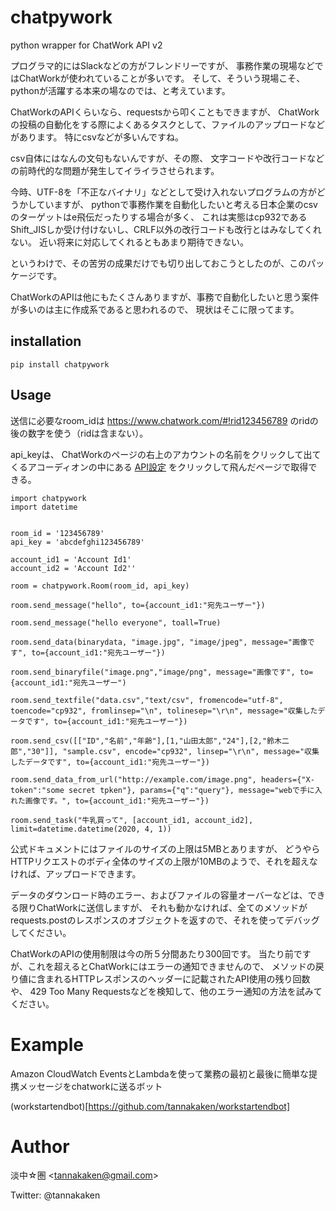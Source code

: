 # chatpywork
python wrapper for ChatWork API v2 

プログラマ的にはSlackなどの方がフレンドリーですが、
事務作業の現場などではChatWorkが使われていることが多いです。
そして、そういう現場こそ、pythonが活躍する本来の場なのでは、と考えています。

ChatWorkのAPIくらいなら、requestsから叩くこともできますが、
ChatWorkの投稿の自動化をする際によくあるタスクとして、ファイルのアップロードなどがあります。
特にcsvなどが多いんですね。

csv自体にはなんの文句もないんですが、その際、
文字コードや改行コードなどの前時代的な問題が発生してイライラさせられます。

今時、UTF-8を「不正なバイナリ」などとして受け入れないプログラムの方がどうかしていますが、
pythonで事務作業を自動化したいと考える日本企業のcsvのターゲットはe飛伝だったりする場合が多く、
これは実態はcp932であるShift\_JISしか受け付けないし、CRLF以外の改行コードも改行とはみなしてくれない。
近い将来に対応してくれるともあまり期待できない。

というわけで、その苦労の成果だけでも切り出しておこうとしたのが、このパッケージです。

ChatWorkのAPIは他にもたくさんありますが、事務で自動化したいと思う案件が多いのは主に作成系であると思われるので、
現状はそこに限ってます。

## installation

```
pip install chatpywork
```

## Usage

送信に必要なroom\_idは
  https://www.chatwork.com/#!rid123456789
のridの後の数字を使う（ridは含まない）。

api\_keyは、
ChatWorkのページの右上のアカウントの名前をクリックして出てくるアコーディオンの中にある
[API設定](https://www.chatwork.com/service/packages/chatwork/subpackages/api/token.php)
をクリックして飛んだページで取得できる。

```
import chatpywork
import datetime


room_id = '123456789'
api_key = 'abcdefghi123456789'

account_id1 = 'Account Id1'
account_id2 = 'Account Id2''

room = chatpywork.Room(room_id, api_key)

room.send_message("hello", to={account_id1:"宛先ユーザー"})

room.send_message("hello everyone", toall=True)

room.send_data(binarydata, "image.jpg", "image/jpeg", message="画像です", to={account_id1:"宛先ユーザー"})

room.send_binaryfile("image.png","image/png", message="画像です", to={account_id1:"宛先ユーザー")

room.send_textfile("data.csv","text/csv", fromencode="utf-8", toencode="cp932", fromlinsep="\n", tolinesep="\r\n", message="収集したデータです", to={account_id1:"宛先ユーザー"})

room.send_csv([["ID","名前","年齢"],[1,"山田太郎","24"],[2,"鈴木二郎","30"]], "sample.csv", encode="cp932", linsep="\r\n", message="収集したデータです", to={account_id1:"宛先ユーザー"})

room.send_data_from_url("http://example.com/image.png", headers={"X-token":"some secret tpken"}, params={"q":"query"}, message="webで手に入れた画像です。", to={account_id1:"宛先ユーザー"})

room.send_task("牛乳買って", [account_id1, account_id2], limit=datetime.datetime(2020, 4, 1)) 
```

公式ドキュメントにはファイルのサイズの上限は5MBとありますが、
どうやらHTTPリクエストのボディ全体のサイズの上限が10MBのようで、それを超えなければ、アップロードできます。

データのダウンロード時のエラー、およびファイルの容量オーバーなどは、できる限りChatWorkに送信しますが、
それも動かなければ、全てのメソッドがrequests.postのレスポンスのオブジェクトを返すので、それを使ってデバッグしてください。

ChatWorkのAPIの使用制限は今の所５分間あたり300回です。
当たり前ですが、これを超えるとChatWorkにはエラーの通知できませんので、
メソッドの戻り値に含まれるHTTPレスポンスのヘッダーに記載されたAPI使用の残り回数や、
429 Too Many Requestsなどを検知して、他のエラー通知の方法を試みてください。

# Example

Amazon CloudWatch EventsとLambdaを使って業務の最初と最後に簡単な提携メッセージをchatworkに送るボット

(workstartendbot)[https://github.com/tannakaken/workstartendbot]

# Author
淡中☆圏 \<tannakaken@gmail.com\>

Twitter: @tannakaken
